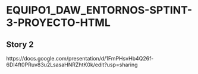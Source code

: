 # EQUIPO1_DAW_ENTORNOS-SPTINT-3-PROYECTO-HTML

<h2> Story 2 </h2>
https://docs.google.com/presentation/d/1FmPHsvHb4Q26f-6DI4ft0PRuv83u2LsasaHNRZhtK0k/edit?usp=sharing

